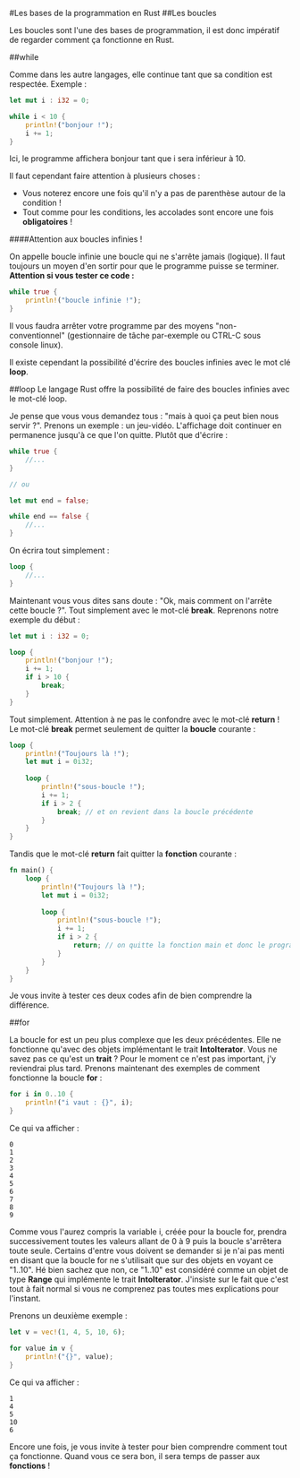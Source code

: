 #Les bases de la programmation en Rust
##Les boucles

Les boucles sont l'une des bases de programmation, il est donc impératif de regarder comment ça fonctionne en Rust.

##while

Comme dans les autre langages, elle continue tant que sa condition est respectée. Exemple :

```Rust
let mut i : i32 = 0;

while i < 10 {
    println!("bonjour !");
    i += 1;
}
```

Ici, le programme affichera bonjour tant que i sera inférieur à 10.

Il faut cependant faire attention à plusieurs choses :
 * Vous noterez encore une fois qu'il n'y a pas de parenthèse autour de la condition !
 * Tout comme pour les conditions, les accolades sont encore une fois __obligatoires__ !

####Attention aux boucles infinies !

On appelle boucle infinie une boucle qui ne s'arrête jamais (logique). Il faut toujours un moyen d'en sortir pour que le programme puisse se terminer. __Attention si vous tester ce code :__

```Rust
while true {
    println!("boucle infinie !");
}
```

Il vous faudra arrêter votre programme par des moyens "non-conventionnel" (gestionnaire de tâche par-exemple ou CTRL-C sous console linux).

Il existe cependant la possibilité d'écrire des boucles infinies avec le mot clé __loop__.

##loop
Le langage Rust offre la possibilité de faire des boucles infinies avec le mot-clé loop.

Je pense que vous vous demandez tous : "mais à quoi ça peut bien nous servir ?". Prenons un exemple : un jeu-vidéo. L'affichage doit continuer en permanence jusqu'à ce que l'on quitte. Plutôt que d'écrire :

```Rust
while true {
    //...
}

// ou

let mut end = false;

while end == false {
    //...
}
```

On écrira tout simplement :

```Rust
loop {
    //...
}
```

Maintenant vous vous dites sans doute : "Ok, mais comment on l'arrête cette boucle ?". Tout simplement avec le mot-clé __break__. Reprenons notre exemple du début :

```Rust
let mut i : i32 = 0;

loop {
    println!("bonjour !");
    i += 1;
    if i > 10 {
        break;
    }
}
```

Tout simplement. Attention à ne pas le confondre avec le mot-clé __return__ ! Le mot-clé __break__ permet seulement de quitter la __boucle__ courante :

```Rust
loop {
    println!("Toujours là !");
    let mut i = 0i32;
    
    loop {
        println!("sous-boucle !");
        i += 1;
        if i > 2 {
            break; // et on revient dans la boucle précédente
        }
    }
}
```

Tandis que le mot-clé __return__ fait quitter la __fonction__ courante :

```Rust
fn main() {
    loop {
        println!("Toujours là !");
        let mut i = 0i32;
        
        loop {
            println!("sous-boucle !");
            i += 1;
            if i > 2 {
                return; // on quitte la fonction main et donc le programme se termine
            }
        }
    }
}
```

Je vous invite à tester ces deux codes afin de bien comprendre la différence.

##for

La boucle for est un peu plus complexe que les deux précédentes. Elle ne fonctionne qu'avec des objets implémentant le trait __IntoIterator__. Vous ne savez pas ce qu'est un __trait__ ? Pour le moment ce n'est pas important, j'y reviendrai plus tard. Prenons maintenant des exemples de comment fonctionne la boucle __for__ :

```Rust
for i in 0..10 {
    println!("i vaut : {}", i);
}
```

Ce qui va afficher :

```Shell
0
1
2
3
4
5
6
7
8
9
```

Comme vous l'aurez compris la variable i, créée pour la boucle for, prendra successivement toutes les valeurs allant de 0 à 9 puis la boucle s'arrêtera toute seule.
Certains d'entre vous doivent se demander si je n'ai pas menti en disant que la boucle for ne s'utilisait que sur des objets en voyant ce "1..10". Hé bien sachez que non, ce "1..10" est considéré comme un objet de type __Range__ qui implémente le trait __IntoIterator__. J'insiste sur le fait que c'est tout à fait normal si vous ne comprenez pas toutes mes explications pour l'instant.

Prenons un deuxième exemple :

```Rust
let v = vec!(1, 4, 5, 10, 6);

for value in v {
    println!("{}", value);
}
```

Ce qui va afficher :

```Shell
1
4
5
10
6
```

Encore une fois, je vous invite à tester pour bien comprendre comment tout ça fonctionne. Quand vous ce sera bon, il sera temps de passer aux __fonctions__ !
